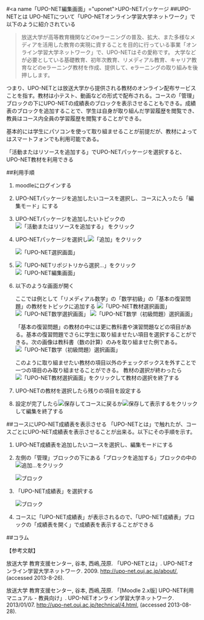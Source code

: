 #<a name「UPO-NET編集画面」="uponet">UPO-NETパッケージ</a>
##UPO-NETとは
UPO-NETについて「UPO-NETオンライン学習大学ネットワーク」で以下のように紹介されている
>放送大学が高等教育機関などのeラーニングの普及、拡大、また多様なメディアを活用した教育の実現に資することを目的に行っている事業「オンライン学習大学ネットワーク」で、UPO-NETはその愛称です。
大学などが必要としている基礎教育、初年次教育、リメディアル教育、キャリア教育などのeラーニング教材を作成、提供して、eラーニングの取り組みを後押しします。

つまり、UPO-NETとは放送大学から提供される教材のオンライン配布サービスことを指す。教材は小テスト、動画などの形式で配布される。コースの「管理」ブロックの下にUPO-NETの成績表のブロックを表示させることもできる。成績表のブロックを追加することで、学生は自身が取り組んだ学習履歴を閲覧でき、教員はコース内全員の学習履歴を閲覧することができる。

基本的には学生にパソコンを使って取り組ませることが前提だが、教材によってはスマートフォンでも利用可能である。

「活動またはリソースを追加する」でUPO-NETパッケージを選択すると、UPO-NET教材を利用できる

##利用手順
1. moodleにログインする
1. UPO-NETパッケージを追加したいコースを選択し、コースに入ったら「編集モード」にする
1. UPO-NETパッケージを追加したいトピックの![「活動またはリソースを追加する」](https://github.com/uttigimu/moodleManualForTeacher/blob/master/images/addActivityAndResours.png?raw=true) をクリック
1. UPO-NETパッケージを選択し![「追加」](https://github.com/uttigimu/moodleManualForTeacher/blob/master/images/addButton.png?raw=true)をクリック

	![「UPO-NET選択画面」](https://github.com/uttigimu/moodleManualForTeacher/blob/master/images/selectUPONET.png?raw=true)
	

1. ![「UPO-NETリポジトリから選択…」](https://github.com/uttigimu/moodleManualForTeacher/blob/master/images/selectFromUponetRepository.png?raw=true)をクリック
	![「UPO-NET編集画面」](https://github.com/uttigimu/moodleManualForTeacher/blob/master/images/uponetEditMode1.png?raw=true)
1. 以下のような画面が開く

	ここでは例として「リメディアル数学」の「数学初級」の「基本の復習問題」の教材をトピックに追加する
	![「UPO-NET教材選択画面」](https://github.com/uttigimu/moodleManualForTeacher/blob/master/images/uponetselectCharenge.png?raw=true)
	![「UPO-NET数学選択画面」](https://github.com/uttigimu/moodleManualForTeacher/blob/master/images/selectUPONETmath.png?raw=true)
	![「UPO-NET数学（初級問題）選択画面」](https://github.com/uttigimu/moodleManualForTeacher/blob/master/images/selectUPONETmathBegginer.png?raw=true)
	
	「基本の復習問題」の教材の中には更に教科書や演習問題などの項目がある。基本の復習問題でさらに学生に取り組ませたい項目を選択することができる。次の画像は教科書（数の計算）のみを取り組ませた例である。
	![「UPO-NET数学（初級問題）選択画面」](https://github.com/uttigimu/moodleManualForTeacher/blob/master/images/selectUPONETmathBegginerText.png?raw=true)
	
	このように取り組ませたい教材の項目以外のチェックボックスを外すことで一つの項目のみ取り組ませることができる。
	教材の選択が終わったら![「UPO-NET教材選択画面」](https://github.com/uttigimu/moodleManualForTeacher/blob/master/images/uponetselect.png?raw=true)をクリックして教材の選択を終了する
	
1. UPO-NETの教材を選択したら残りの項目を設定する
1. 設定が完了したら![保存してコースに戻る](https://github.com/uttigimu/moodleManualForTeacher/blob/master/images/saveAndRetuneCourse.png?raw=true)か![保存して表示する](https://github.com/uttigimu/moodleManualForTeacher/blob/master/images/saveAndView.png?raw=true)をクリックして編集を終了する

##コースにUPO-NET成績表を表示させる
「UPO-NETとは」で触れたが、コースごとにUPO-NET成績表を表示させることが出来る。以下にその手順を示す。

1. UPO-NET成績表を追加したいコースを選択し、編集モードにする
1. 左側の「管理」ブロックの下にある「ブロックを追加する」ブロックの中の![追加…](https://github.com/uttigimu/moodleManualForTeacher/blob/master/images/addBlockButton.png?raw=true)をクリック

	![ブロック](https://github.com/uttigimu/moodleManualForTeacher/blob/master/images/blocks.png?raw=true)

1. 「UPO-NET成績表」を選択する

	![ブロック](https://github.com/uttigimu/moodleManualForTeacher/blob/master/images/selectBlocks.png?raw=true)

1. コースに「UPO-NET成績表」が表示されるので、「UPO-NET成績表」ブロックの「成績表を開く」で成績表を表示することができる
 
##コラム
 
【参考文献】

放送大学 教育支援センター, 谷本, 西嶋,茂原. 「UPO-NETとは」. UPO-NETオンライン学習大学ネットワーク. 2009. http://upo-net.ouj.ac.jp/about/, (accessed 2013-8-26).

放送大学 教育支援センター, 谷本, 西嶋,茂原. 「[Moodle 2.x版] UPO-NET利用マニュアル - 教員向け」. UPO-NETオンライン学習大学ネットワーク. 2013/01/07. http://upo-net.ouj.ac.jp/technical/4.html, (accessed 2013-08-28).